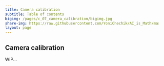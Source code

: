 ```yaml
---
title: Camera calibration
subtitle: Table of contents
bigimg: /pages/c_07_camera_calibration/bigimg.jpg
share-img: https://raw.githubusercontent.com/YoniChechik/AI_is_Math/master/docs/pages/c_07_camera_calibration/bigimg.jpg
layout: page
---
```


## **Camera calibration** 

WIP...
